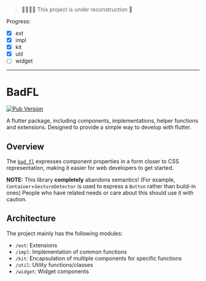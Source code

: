 > 🔧👷🏻‍♂ This project is under reconstruction 🚧

Progress:

- [x] ext
- [x] impl
- [x] kit
- [x] util
- [ ] widget

---

# BadFL

[![Pub Version](https://img.shields.io/pub/v/bad_fl)](https://github.com/badlopo/bad_fl)

A flutter package, including components, implementations, helper functions and extensions. Designed to provide a simple
way to develop with flutter.

## Overview

The [`bad_fl`](https://pub.dev/packages/bad_fl) expresses component properties in a form closer to CSS representation,
making it easier for web developers to get started.

**NOTE:** This library **completely** abandons semantics! (For example, `Container`+`GestureDetector` is used to
express a `Button` rather than build-in ones) People who have related needs or care about this should use it with
caution.

## Architecture

The project mainly has the following modules:

- `/ext`: Extensions
- `/impl`: Implementation of common functions
- `/kit`: Encapsulation of multiple components for specific functions
- `/util`: Utility functions/classes
- `/widget`: Widget components
